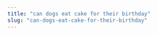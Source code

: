 ```yaml
---
title: "can dogs eat cake for their birthday"
slug: "can-dogs-eat-cake-for-their-birthday"
---
```


